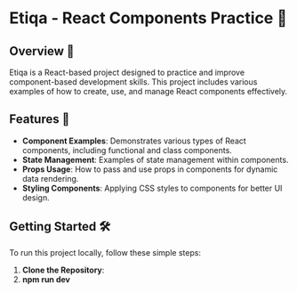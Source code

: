 # Etiqa - React Components Practice 🚀

## Overview 📖
Etiqa is a React-based project designed to practice and improve component-based development skills. This project includes various examples of how to create, use, and manage React components effectively.

## Features 🌟
- **Component Examples**: Demonstrates various types of React components, including functional and class components.
- **State Management**: Examples of state management within components.
- **Props Usage**: How to pass and use props in components for dynamic data rendering.
- **Styling Components**: Applying CSS styles to components for better UI design.

## Getting Started 🛠
To run this project locally, follow these simple steps:

1. **Clone the Repository**:
2. **npm run dev**
